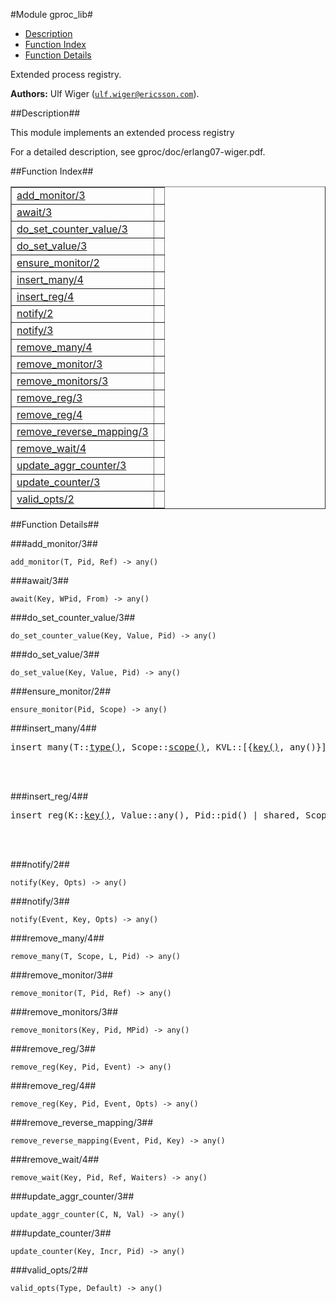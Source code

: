 

#Module gproc_lib#
* [Description](#description)
* [Function Index](#index)
* [Function Details](#functions)


Extended process registry.



__Authors:__ Ulf Wiger ([`ulf.wiger@ericsson.com`](mailto:ulf.wiger@ericsson.com)).<a name="description"></a>

##Description##


This module implements an extended process registry


For a detailed description, see gproc/doc/erlang07-wiger.pdf.<a name="index"></a>

##Function Index##


<table width="100%" border="1" cellspacing="0" cellpadding="2" summary="function index"><tr><td valign="top"><a href="#add_monitor-3">add_monitor/3</a></td><td></td></tr><tr><td valign="top"><a href="#await-3">await/3</a></td><td></td></tr><tr><td valign="top"><a href="#do_set_counter_value-3">do_set_counter_value/3</a></td><td></td></tr><tr><td valign="top"><a href="#do_set_value-3">do_set_value/3</a></td><td></td></tr><tr><td valign="top"><a href="#ensure_monitor-2">ensure_monitor/2</a></td><td></td></tr><tr><td valign="top"><a href="#insert_many-4">insert_many/4</a></td><td></td></tr><tr><td valign="top"><a href="#insert_reg-4">insert_reg/4</a></td><td></td></tr><tr><td valign="top"><a href="#notify-2">notify/2</a></td><td></td></tr><tr><td valign="top"><a href="#notify-3">notify/3</a></td><td></td></tr><tr><td valign="top"><a href="#remove_many-4">remove_many/4</a></td><td></td></tr><tr><td valign="top"><a href="#remove_monitor-3">remove_monitor/3</a></td><td></td></tr><tr><td valign="top"><a href="#remove_monitors-3">remove_monitors/3</a></td><td></td></tr><tr><td valign="top"><a href="#remove_reg-3">remove_reg/3</a></td><td></td></tr><tr><td valign="top"><a href="#remove_reg-4">remove_reg/4</a></td><td></td></tr><tr><td valign="top"><a href="#remove_reverse_mapping-3">remove_reverse_mapping/3</a></td><td></td></tr><tr><td valign="top"><a href="#remove_wait-4">remove_wait/4</a></td><td></td></tr><tr><td valign="top"><a href="#update_aggr_counter-3">update_aggr_counter/3</a></td><td></td></tr><tr><td valign="top"><a href="#update_counter-3">update_counter/3</a></td><td></td></tr><tr><td valign="top"><a href="#valid_opts-2">valid_opts/2</a></td><td></td></tr></table>


<a name="functions"></a>

##Function Details##

<a name="add_monitor-3"></a>

###add_monitor/3##




`add_monitor(T, Pid, Ref) -> any()`

<a name="await-3"></a>

###await/3##




`await(Key, WPid, From) -> any()`

<a name="do_set_counter_value-3"></a>

###do_set_counter_value/3##




`do_set_counter_value(Key, Value, Pid) -> any()`

<a name="do_set_value-3"></a>

###do_set_value/3##




`do_set_value(Key, Value, Pid) -> any()`

<a name="ensure_monitor-2"></a>

###ensure_monitor/2##




`ensure_monitor(Pid, Scope) -> any()`

<a name="insert_many-4"></a>

###insert_many/4##




<pre>insert_many(T::<a href="#type-type">type()</a>, Scope::<a href="#type-scope">scope()</a>, KVL::[{<a href="#type-key">key()</a>, any()}], Pid::pid()) -> {true, list()} | false</pre>
<br></br>


<a name="insert_reg-4"></a>

###insert_reg/4##




<pre>insert_reg(K::<a href="#type-key">key()</a>, Value::any(), Pid::pid() | shared, Scope::<a href="#type-scope">scope()</a>) -> boolean()</pre>
<br></br>


<a name="notify-2"></a>

###notify/2##




`notify(Key, Opts) -> any()`

<a name="notify-3"></a>

###notify/3##




`notify(Event, Key, Opts) -> any()`

<a name="remove_many-4"></a>

###remove_many/4##




`remove_many(T, Scope, L, Pid) -> any()`

<a name="remove_monitor-3"></a>

###remove_monitor/3##




`remove_monitor(T, Pid, Ref) -> any()`

<a name="remove_monitors-3"></a>

###remove_monitors/3##




`remove_monitors(Key, Pid, MPid) -> any()`

<a name="remove_reg-3"></a>

###remove_reg/3##




`remove_reg(Key, Pid, Event) -> any()`

<a name="remove_reg-4"></a>

###remove_reg/4##




`remove_reg(Key, Pid, Event, Opts) -> any()`

<a name="remove_reverse_mapping-3"></a>

###remove_reverse_mapping/3##




`remove_reverse_mapping(Event, Pid, Key) -> any()`

<a name="remove_wait-4"></a>

###remove_wait/4##




`remove_wait(Key, Pid, Ref, Waiters) -> any()`

<a name="update_aggr_counter-3"></a>

###update_aggr_counter/3##




`update_aggr_counter(C, N, Val) -> any()`

<a name="update_counter-3"></a>

###update_counter/3##




`update_counter(Key, Incr, Pid) -> any()`

<a name="valid_opts-2"></a>

###valid_opts/2##




`valid_opts(Type, Default) -> any()`

